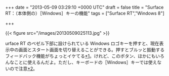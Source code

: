 
+++
date = "2013-05-09 03:29:10 +0000 UTC"
draft = false
title = "Surface RT：（本体側の）［Windows］キーの機能"
tags = ["Surface RT","Windows 8"]

+++


{{< figure src="/images/20130509025113.jpg"  >}}

urface RT のベゼル下部に設けられている Windows ロゴキーを押すと、現在表示中の画面とスタート画面を切り替えることができる。押すとブルッと振動するフィードバック機能がちょっとイケてる<a href="#f-8ed2ad4f" name="fn-8ed2ad4f" title="まぁ、最近のスマートフォンではおなじみだけど">*1</a>。けれど、このボタン、ほかにもいろんなことに使えるんだよ。ただし、キーボードの［Windows］キーでは使えないので注意<a href="#f-c274f27b" name="fn-c274f27b" title="本体側の［Windows］キーとキーボードの［Windows］キーは根本的に違うものだと思っておいた方がいいみたい">*2</a>。


